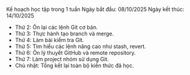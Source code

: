 Kế hoạch học tập trong 1 tuần
Ngày bắt đầu: 08/10/2025
Ngày kết thúc: 14/10/2025
- Thứ 2: Ôn lại các lệnh Git cơ bản.
- Thứ 3: Thực hành tạo branch và merge.
- Thứ 4: Làm bài kiểm tra Git.
- Thứ 5: Tìm hiểu các lệnh nâng cao như stash, revert.
- Thứ 6: Ôn lý thuyết GitHub và remote repository.
- Thứ 7: Làm project nhóm sử dụng Git.
- Chủ nhật: Tổng kết lại toàn bộ kiến thức đã học.
